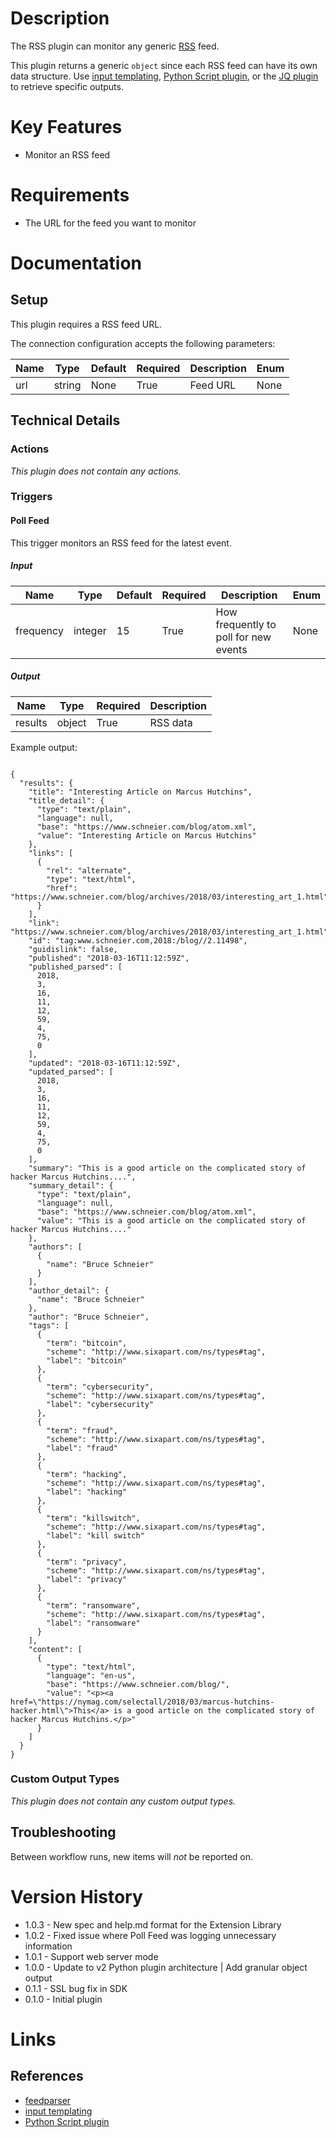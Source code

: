# Description

The RSS plugin can monitor any generic [RSS](https://en.wikipedia.org/wiki/RSS) feed.

This plugin returns a generic `object` since each RSS feed can have its own data structure.
Use [input templating](https://insightconnect.help.rapid7.com/docs/format-strings-with-templates), [Python Script plugin](https://insightconnect.help.rapid7.com/docs/python-2-or-3-script), or the [JQ plugin](https://market.komand.com/plugins/komand/jq/0.1.3) to retrieve specific outputs.

# Key Features

* Monitor an RSS feed

# Requirements

* The URL for the feed you want to monitor

# Documentation

## Setup

This plugin requires a RSS feed URL.

The connection configuration accepts the following parameters:

|Name|Type|Default|Required|Description|Enum|
|----|----|-------|--------|-----------|----|
|url|string|None|True|Feed URL|None|

## Technical Details

### Actions

_This plugin does not contain any actions._

### Triggers

#### Poll Feed

This trigger monitors an RSS feed for the latest event.

##### Input

|Name|Type|Default|Required|Description|Enum|
|----|----|-------|--------|-----------|----|
|frequency|integer|15|True|How frequently to poll for new events|None|

##### Output

|Name|Type|Required|Description|
|----|----|--------|-----------|
|results|object|True|RSS data|

Example output:

```

{
  "results": {
    "title": "Interesting Article on Marcus Hutchins",
    "title_detail": {
      "type": "text/plain",
      "language": null,
      "base": "https://www.schneier.com/blog/atom.xml",
      "value": "Interesting Article on Marcus Hutchins"
    },
    "links": [
      {
        "rel": "alternate",
        "type": "text/html",
        "href": "https://www.schneier.com/blog/archives/2018/03/interesting_art_1.html"
      }
    ],
    "link": "https://www.schneier.com/blog/archives/2018/03/interesting_art_1.html",
    "id": "tag:www.schneier.com,2018:/blog//2.11498",
    "guidislink": false,
    "published": "2018-03-16T11:12:59Z",
    "published_parsed": [
      2018,
      3,
      16,
      11,
      12,
      59,
      4,
      75,
      0
    ],
    "updated": "2018-03-16T11:12:59Z",
    "updated_parsed": [
      2018,
      3,
      16,
      11,
      12,
      59,
      4,
      75,
      0
    ],
    "summary": "This is a good article on the complicated story of hacker Marcus Hutchins....",
    "summary_detail": {
      "type": "text/plain",
      "language": null,
      "base": "https://www.schneier.com/blog/atom.xml",
      "value": "This is a good article on the complicated story of hacker Marcus Hutchins...."
    },
    "authors": [
      {
        "name": "Bruce Schneier"
      }
    ],
    "author_detail": {
      "name": "Bruce Schneier"
    },
    "author": "Bruce Schneier",
    "tags": [
      {
        "term": "bitcoin",
        "scheme": "http://www.sixapart.com/ns/types#tag",
        "label": "bitcoin"
      },
      {
        "term": "cybersecurity",
        "scheme": "http://www.sixapart.com/ns/types#tag",
        "label": "cybersecurity"
      },
      {
        "term": "fraud",
        "scheme": "http://www.sixapart.com/ns/types#tag",
        "label": "fraud"
      },
      {
        "term": "hacking",
        "scheme": "http://www.sixapart.com/ns/types#tag",
        "label": "hacking"
      },
      {
        "term": "killswitch",
        "scheme": "http://www.sixapart.com/ns/types#tag",
        "label": "kill switch"
      },
      {
        "term": "privacy",
        "scheme": "http://www.sixapart.com/ns/types#tag",
        "label": "privacy"
      },
      {
        "term": "ransomware",
        "scheme": "http://www.sixapart.com/ns/types#tag",
        "label": "ransomware"
      }
    ],
    "content": [
      {
        "type": "text/html",
        "language": "en-us",
        "base": "https://www.schneier.com/blog/",
        "value": "<p><a href=\"https://nymag.com/selectall/2018/03/marcus-hutchins-hacker.html\">This</a> is a good article on the complicated story of hacker Marcus Hutchins.</p>"
      }
    ]
  }
}

```

### Custom Output Types

_This plugin does not contain any custom output types._

## Troubleshooting

Between workflow runs, new items will *not* be reported on.

# Version History

* 1.0.3 - New spec and help.md format for the Extension Library
* 1.0.2 - Fixed issue where Poll Feed was logging unnecessary information
* 1.0.1 - Support web server mode
* 1.0.0 - Update to v2 Python plugin architecture | Add granular object output
* 0.1.1 - SSL bug fix in SDK
* 0.1.0 - Initial plugin

# Links

## References

* [feedparser](https://github.com/kurtmckee/feedparser)
* [input templating](https://insightconnect.help.rapid7.com/docs/format-strings-with-templates)
* [Python Script plugin](https://insightconnect.help.rapid7.com/docs/python-2-or-3-script)
